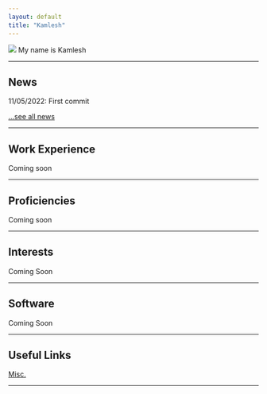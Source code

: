 ```yaml
---
layout: default
title: "Kamlesh"
---
```



<img class="profile-picture" src="http://localhost:4000/assets/img/logo.jpg"> My name is Kamlesh


---

## News

11/05/2022: First commit   

[...see all news](./news)

---



## Work Experience

Coming soon

---

## Proficiencies

Coming soon

---

## Interests

Coming Soon

---

## Software

Coming Soon

---

## Useful Links

[//]: # ([Machine Learning System Resources]&#40;https://www.bodunhu.com/blog/posts/machine-learning-system-resources/&#41;  )

[//]: # ([UTNS Lab]&#40;https://utns.cs.utexas.edu/&#41;  )

[//]: # ([SCEA Lab]&#40;https://github.com/utcs-scea&#41;  )

[//]: # ([Laboratory for Advanced Systems Research]&#40;https://www.cs.utexas.edu/lasr/&#41;  )
[Misc.](/misc)  

[//]: # ([Notes]&#40;https://pages.github.austin.utexas.edu/bh28324/notes/&#41;)

---

[//]: # (<img style="width:350px;" src="/assets/img/wordcloud.svg"/>)
